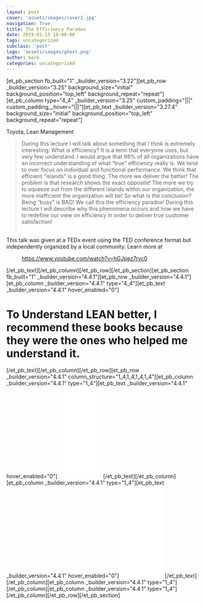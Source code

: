 ```yaml
---
layout: post
cover: 'assets/images/cover2.jpg'
navigation: True
title: The Efficiency Paradox
date: 2019-01-13 18:00:00
tags: uncategorized
subclass: 'post'
logo: 'assets/images/ghost.png'
author: mark
categories: uncategorized
---
```

[et_pb_section fb_built="1" _builder_version="3.22"][et_pb_row _builder_version="3.25" background_size="initial" background_position="top_left" background_repeat="repeat"][et_pb_column type="4_4" _builder_version="3.25" custom_padding="|||" custom_padding__hover="|||"][et_pb_text _builder_version="3.27.4" background_size="initial" background_position="top_left" background_repeat="repeat"]<!-- divi:paragraph -->  <p>Toyota, Lean Management</p>  <!-- /divi:paragraph -->    <!-- divi:quote -->  <blockquote class="wp-block-quote"><p>During this lecture I will talk about something that I think is extremely interesting: What is efficiency? It is a term that everyone uses, but very few understand. I would argue that 98% of all organizations have an incorrect understanding of what “true” efficiency really is. We tend to over focus on individual and functional performance. We think that efficient “islands" is a good thing. The more we deliver the better! The problem is that research shows the exact opposite! The more we try to squeeze out from the different islands within our organization, the more inefficient the organization will be! So what is the conclusion? Being “busy” is BAD! We call this the efficiency paradox! During this lecture I will describe why this phenomena occurs and how we have to redefine our view on efficiency in order to deliver true customer satisfaction!<br>&nbsp;</p></blockquote>  <!-- /divi:quote -->    <!-- divi:paragraph -->  <p></p>  <!-- /divi:paragraph -->    <!-- divi:paragraph -->  <p>This talk was given at a TEDx event using the TED conference format but independently organized by a local community. Learn more at</p>  <!-- /divi:paragraph -->    <!-- divi:core-embed/youtube {"url":"https://www.youtube.com/watch?v=hGJpez7rvc0","type":"video","providerNameSlug":"youtube","className":"wp-embed-aspect-16-9 wp-has-aspect-ratio"} -->  <figure class="wp-block-embed-youtube wp-block-embed is-type-video is-provider-youtube wp-embed-aspect-16-9 wp-has-aspect-ratio"><div class="wp-block-embed__wrapper">  https://www.youtube.com/watch?v=hGJpez7rvc0  </div></figure>  <!-- /divi:core-embed/youtube -->[/et_pb_text][/et_pb_column][/et_pb_row][/et_pb_section][et_pb_section fb_built="1" _builder_version="4.4.1"][et_pb_row _builder_version="4.4.1"][et_pb_column _builder_version="4.4.1" type="4_4"][et_pb_text _builder_version="4.4.1" hover_enabled="0"]<h1>To Understand LEAN better, I recommend these books because they were the ones who helped me understand it.</h1>  [/et_pb_text][/et_pb_column][/et_pb_row][et_pb_row _builder_version="4.4.1" column_structure="1_4,1_4,1_4,1_4"][et_pb_column _builder_version="4.4.1" type="1_4"][et_pb_text _builder_version="4.4.1" hover_enabled="0"]<iframe style="width:120px;height:240px;" marginwidth="0" marginheight="0" scrolling="no" frameborder="0" src="//ws-na.amazon-adsystem.com/widgets/q?ServiceVersion=20070822&OneJS=1&Operation=GetAdHtml&MarketPlace=US&source=ac&ref=qf_sp_asin_til&ad_type=product_link&tracking_id=markrosario-20&marketplace=amazon&region=US&placement=B000SEGIVS&asins=B000SEGIVS&linkId=4a77b696f3956a0eb811667fde5495d9&show_border=true&link_opens_in_new_window=true&price_color=333333&title_color=0066c0&bg_color=ffffff">      </iframe>[/et_pb_text][/et_pb_column][et_pb_column _builder_version="4.4.1" type="1_4"][et_pb_text _builder_version="4.4.1" hover_enabled="0"]<iframe style="width:120px;height:240px;" marginwidth="0" marginheight="0" scrolling="no" frameborder="0" src="//ws-na.amazon-adsystem.com/widgets/q?ServiceVersion=20070822&OneJS=1&Operation=GetAdHtml&MarketPlace=US&source=ac&ref=qf_sp_asin_til&ad_type=product_link&tracking_id=markrosario-20&marketplace=amazon&region=US&placement=B004J4XGN6&asins=B004J4XGN6&linkId=ce32b78dc6395d340966642d4200286f&show_border=true&link_opens_in_new_window=true&price_color=333333&title_color=0066c0&bg_color=ffffff">      </iframe>[/et_pb_text][/et_pb_column][et_pb_column _builder_version="4.4.1" type="1_4"][/et_pb_column][et_pb_column _builder_version="4.4.1" type="1_4"][/et_pb_column][/et_pb_row][/et_pb_section]
